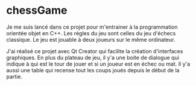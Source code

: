 # chessGame

Je me suis lancé dans ce projet pour m'entrainer à la programmation orientée objet en C++.
Les règles du jeu sont celles du jeu d'échecs classique.
Le jeu est jouable à deux joueurs sur le même ordinateur.

J'ai réalisé ce projet avec Qt Creator qui facilite la création d'interfaces graphiques. 
En plus du plateau de jeu, il y'a une boite de dialogue qui indique à qui est le tour de jouer et si un joueur est en échec ou mat.
Il y'a aussi une table qui recense tout les coups joués depuis le début de la partie.
